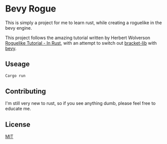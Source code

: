 # Bevy Rogue
This is simply a project for me to learn rust, while creating a roguelike in the bevy engine.

This project follows the amazing tutorial written by Herbert Wolverson [Roguelike Tutorial - In Rust](https://bfnightly.bracketproductions.com/chapter_0.html), with an attempt to switch out [bracket-lib](https://github.com/amethyst/bracket-lib) with [bevy](https://bevyengine.org/).

## Useage

``` bash
Cargo run
```

## Contributing
I'm still very new to rust, so if you see anything dumb, please feel free to educate me.

## License
[MIT](https://choosealicense.com/licenses/mit/)
